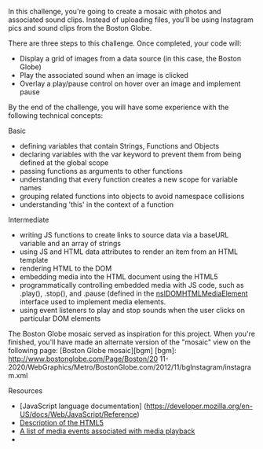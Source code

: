 In this challenge, you're going to create a mosaic with photos and associated sound clips. Instead of uploading files, you'll be using Instagram pics and sound clips from the Boston Globe.

There are three steps to this challenge. Once completed, your code will:

* Display a grid of images from a data source (in this case, the Boston Globe)
* Play the associated sound when an image is clicked
* Overlay a play/pause control on hover over an image and implement pause

By the end of the challenge, you will have some experience with the following technical concepts:

Basic
* defining variables that contain Strings, Functions and Objects
* declaring variables with the var keyword to prevent them from being defined at the global scope
* passing functions as arguments to other functions
* understanding that every function creates a new scope for variable names
* grouping related functions into objects to avoid namespace collisions
* understanding 'this' in the context of a function

Intermediate
* writing JS functions to create links to source data via a baseURL variable and an array of strings
* using JS and HTML data attributes to render an item from an HTML template
* rendering HTML to the DOM
* embedding media into the HTML document using the HTML5 <audio> element
* programmatically controlling embedded media with JS code, such as .play(), .stop(), and .pause (defined in the [nsIDOMHTMLMediaElement](https://developer.mozilla.org/en-US/docs/XPCOM_Interface_Reference/nsIDOMHTMLMediaElement) interface used to implement media elements.
* using event listeners to play and stop sounds when the user clicks on particular DOM elements


The Boston Globe mosaic served as inspiration for this project. When you're finished, you'll have made an alternate version of the "mosaic" view on the following page: [Boston Globe mosaic][bgm]
[bgm]: http://www.bostonglobe.com/Page/Boston/20
11-2020/WebGraphics/Metro/BostonGlobe.com/2012/11/bgInstagram/instagram.xml

Resources

* [JavaScript language documentation] (https://developer.mozilla.org/en-US/docs/Web/JavaScript/Reference)
* [Description of the HTML5 <audio> element](http://www.w3.org/TR/html5/embedded-content-0.html#the-audio-element)
* [A list of media events associated with media playback](https://developer.mozilla.org/en-US/docs/Web/Guide/API/DOM/Events/Media_events?redirectlocale=en-US&redirectslug=Web%2FGuide%2FDOM%2FEvents%2FMedia_events)
*



